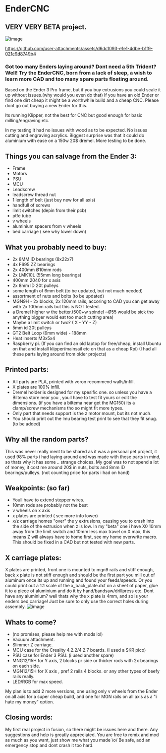 # EnderCNC

## VERY VERY BETA project.

![image](https://github.com/user-attachments/assets/434fe516-9e67-4e6e-b552-b61e662b8d1e)



https://github.com/user-attachments/assets/d6dc1093-e1e1-4dbe-b1f9-021c9d8749b4


### Got too many Enders laying around? Dont need a 5th Trident? Well! Try the EnderCNC, born from a lack of sleep, a wish to learn more CAD and too many spare parts floating around.

Based on the Ender 3 Pro frame, but if you buy extrusions you could scale it up without issues.(why would you even do that) If you have an old Ender or find one dirt cheap it might be a worthwhile build and a cheap CNC. Please dont go out buying a new Ender for this.

Its running Klipper, not the best for CNC but good enough for basic milling/engraving etc.

In my testing it had no issues with wood as to be expected. No issues cutting and engraving acrylics. Biggest surprise was that it could do aluminium with ease on a 150w 20$ dremel. More testing to be done.

## Things you can salvage from the Ender 3:

* Frame
* Motors
* PSU
* MCU
* Leadscrew
* leadscrew thread nut
* 1 length of belt (just buy new for all axis)
* handfull of screws
* limit switches (depin from their pcb)
* ptfe tube
* v wheels
* aluminium spacers from v wheels
* bed carriage ( see why lower down)


## What you probably need to buy:

* 2x 8MM ID bearings (8x22x7)
* 4x F695 ZZ bearings
* 2x 400mm Ø10mm rods
* 2x LMK10L (55mm long bearings) 
* 400mm 2040 for x axis
* 2x 8mm ID 20t pulleys
* some length of 6mm belt (to be updated, but not much needed)
* assortment of nuts and bolts (to be updated)
* MGN9H - 2x blocks, 2x 120mm rails, accoring to CAD you can get away with 2x 100mm rails but this is NOT tested.  
* a Dremel higher w the better.(500+w spindel ~Ø55 would be sick tho anything bigger would eat too much cutting area)
* Maybe a limit switch or two? ( X - YY - Z)
* 5mm id 20t pulleys
* GT2 Belt Loop (6mm wide) - 188mm
* Heat inserts M3x5x4
* Raspberry pi. (If you can find an old laptop for free/cheap, install Ubuntu on that and install klipper/mainsail etc on that as a cheap Rpi) 
  (I had all these parts laying around from older projects)

## Printed parts:

* All parts are PLA, printed with voron recommend walls/infill. 
* X plates are 100% infill.
* Dremel holder is designed for my spesific one. so unless you have a Biltema store near you , youll have to test fit yours or edit the dimensions. (if you have a biltema near get the MG150) its a clamp/screw mechanisms tho so might fit more types.
* Only part that needs support is the z motor mount, but its not much.
* You should print out the lmu bearing test print to see that they fit snug. (to be added)



## Why all the random parts? 

This was never really ment to be shared as it was a personal pet project, it used 98% parts i had laying around and was made with those parts in mind, so thats why it has some
.. strange choices. My goal was to not spend a lot of money, it cost me around 20$ in nuts, bolts and 8mm ID bearings/pulleys.  (not counting price for parts i had on hand)

## Weakpoints: (so far)

* Youll have to extend stepper wires. 
* 10mm rods are probably not the best
* v wheels on x axis
* x plates are printed ( see more info lower)
* x/z carriage homes "over" the y extrusions, causing you to crash into the side of the extrusion when z is low. In my "beta" one i have X0 10mm away from the limit switch and 10mm less max travel on X max, this means Z will always have to home first, see my home overwrite macro. This should be fixed in a CAD but not tested with new parts. 

## X carriage plates: 

X plates are printed, front one is mounted to mgn9 rails and stiff enough, back x plate is not stiff enough and should be the first part you mill out of aluminum once its up and running and found your feeds/speeds. Or you could print out a 1:1 scale of the x_back_plate.dxf on a sheet of paper, glue it to a piece of aluminium and do it by hand/bandsaw/drillpress etc.
Dont have any aluminium? well thats why the x plate is 4mm, and so is your enders bed carriage! Just be sure to only use the correct holes during assembly. 
![image](https://github.com/user-attachments/assets/c4f19946-c595-4232-bdd7-9e3ad63d106a)



## Whats to come?
* (no promises, please help me with mods lol) 
* Vacuum attachment.
* Slimmer Z carriage.
* MCU case for the Creality 4.2.2/4.2.7 boards. (I used a SKR pico)
* PSU case for Ender 3 PSU. (i used another spare)
* MNG12/15H for Y axis, 2 blocks pr side or thicker rods with 2x bearings on each side.
* MGN12/15H for X axis , pref 2 rails 4 blocks.
or any other types of beefy rails really.
* LED/RGB for max speed.


My plan is to add 2 more versions, one using only v wheels from the Ender on all axis for a super cheap build, and one for MGN rails on all axis as a "i hate my money" option. 


## Closing words:

My first real project in fusion, so there might be issues here and there. Any suggestions and help is greatly appreciated. You are free to remix and mod as much as you want, just show me what you made \o/ Be safe, add an emergency stop and dont crash it too hard.
